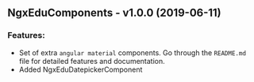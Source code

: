 ## NgxEduComponents - v1.0.0 (2019-06-11)

### Features:

* Set of extra `angular material` components. Go through the `README.md` file for detailed features and documentation.
* Added NgxEduDatepickerComponent
